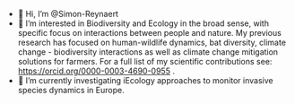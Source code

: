 - 👋 Hi, I’m @Simon-Reynaert
- 👀 I’m interested in Biodiversity and Ecology in the broad sense, with specific focus on interactions between people and nature. My previous research has focused on human-wildlife dynamics, bat diversity, climate change - biodiversity interactions as well as climate change mitigation solutions for farmers. For a full list of my scientific contributions see: https://orcid.org/0000-0003-4690-0955 .
- 🌱 I’m currently investigating iEcology approaches to monitor invasive species dynamics in Europe.

<!---
Simon-Reynaert/Simon-Reynaert is a ✨ special ✨ repository because its `README.md` (this file) appears on your GitHub profile.
You can click the Preview link to take a look at your changes.
--->
